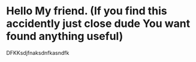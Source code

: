 # Hello My friend. (If you find this accidently just close dude You want found anything useful)

DFKKsdjfnaksdnfkasndfk
